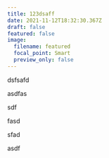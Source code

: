 ```yaml
---
title: 123dsaff
date: 2021-11-12T18:32:30.367Z
draft: false
featured: false
image:
  filename: featured
  focal_point: Smart
  preview_only: false
---
```



dsfsafd

asdfas

sdf

fasd

sfad

asdf
